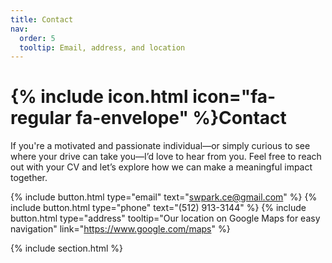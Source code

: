 ```yaml
---
title: Contact
nav:
  order: 5
  tooltip: Email, address, and location
---
```


# {% include icon.html icon="fa-regular fa-envelope" %}Contact

If you're a motivated and passionate individual—or simply curious to see where your drive can take you—I’d love to hear from you. Feel free to reach out with your CV and let’s explore how we can make a meaningful impact together.

{%
  include button.html
  type="email"
  text="swpark.ce@gmail.com"
%}
{%
  include button.html
  type="phone"
  text="(512) 913-3144"
%}
{%
  include button.html
  type="address"
  tooltip="Our location on Google Maps for easy navigation"
  link="https://www.google.com/maps"
%}

{% include section.html %}
